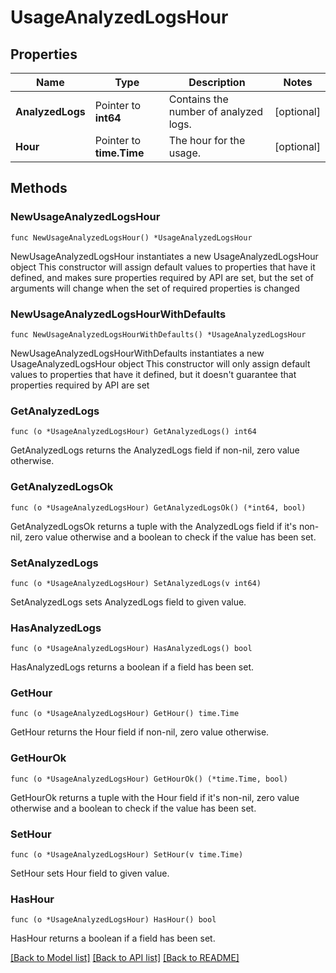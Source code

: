 # UsageAnalyzedLogsHour

## Properties

Name | Type | Description | Notes
------------ | ------------- | ------------- | -------------
**AnalyzedLogs** | Pointer to **int64** | Contains the number of analyzed logs. | [optional] 
**Hour** | Pointer to **time.Time** | The hour for the usage. | [optional] 

## Methods

### NewUsageAnalyzedLogsHour

`func NewUsageAnalyzedLogsHour() *UsageAnalyzedLogsHour`

NewUsageAnalyzedLogsHour instantiates a new UsageAnalyzedLogsHour object
This constructor will assign default values to properties that have it defined,
and makes sure properties required by API are set, but the set of arguments
will change when the set of required properties is changed

### NewUsageAnalyzedLogsHourWithDefaults

`func NewUsageAnalyzedLogsHourWithDefaults() *UsageAnalyzedLogsHour`

NewUsageAnalyzedLogsHourWithDefaults instantiates a new UsageAnalyzedLogsHour object
This constructor will only assign default values to properties that have it defined,
but it doesn't guarantee that properties required by API are set

### GetAnalyzedLogs

`func (o *UsageAnalyzedLogsHour) GetAnalyzedLogs() int64`

GetAnalyzedLogs returns the AnalyzedLogs field if non-nil, zero value otherwise.

### GetAnalyzedLogsOk

`func (o *UsageAnalyzedLogsHour) GetAnalyzedLogsOk() (*int64, bool)`

GetAnalyzedLogsOk returns a tuple with the AnalyzedLogs field if it's non-nil, zero value otherwise
and a boolean to check if the value has been set.

### SetAnalyzedLogs

`func (o *UsageAnalyzedLogsHour) SetAnalyzedLogs(v int64)`

SetAnalyzedLogs sets AnalyzedLogs field to given value.

### HasAnalyzedLogs

`func (o *UsageAnalyzedLogsHour) HasAnalyzedLogs() bool`

HasAnalyzedLogs returns a boolean if a field has been set.

### GetHour

`func (o *UsageAnalyzedLogsHour) GetHour() time.Time`

GetHour returns the Hour field if non-nil, zero value otherwise.

### GetHourOk

`func (o *UsageAnalyzedLogsHour) GetHourOk() (*time.Time, bool)`

GetHourOk returns a tuple with the Hour field if it's non-nil, zero value otherwise
and a boolean to check if the value has been set.

### SetHour

`func (o *UsageAnalyzedLogsHour) SetHour(v time.Time)`

SetHour sets Hour field to given value.

### HasHour

`func (o *UsageAnalyzedLogsHour) HasHour() bool`

HasHour returns a boolean if a field has been set.


[[Back to Model list]](../README.md#documentation-for-models) [[Back to API list]](../README.md#documentation-for-api-endpoints) [[Back to README]](../README.md)


